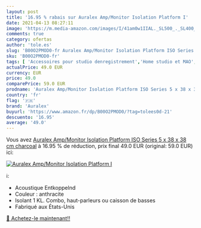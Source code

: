 ```yaml
---
layout: post
title: '16.95 % rabais sur Auralex Amp/Monitor Isolation Platform I'
date: 2021-04-13 08:27:11
image: 'https://m.media-amazon.com/images/I/41am0w1IIAL._SL500_._SL400_.jpg'
comments: true
category: ofertas
author: 'tole.es'
slug: 'B00O2PMOD0-fr Auralex Amp/Monitor Isolation Platform ISO Series 5 x 38 x...'
sku: 'B00O2PMOD0-fr'
tags: [ 'Accessoires pour studio denregistrement','Home studio et MAO','Instruments de musique','Instruments de musique et Sono','auralex', ]
actualPrice: 49.0 EUR
currency: EUR
price: 49.0
comparePrice: 59.0 EUR
prodname: 'Auralex Amp/Monitor Isolation Platform ISO Series 5 x 38 x 38 cm charcoal'
country: 'fr'
flag: '🇫🇷'
brand: 'Auralex'
buyurl: 'https://www.amazon.fr/dp/B00O2PMOD0/?tag=tolees0d-21'
descuento: '16.95'
average: '49.0'
---
```


Vous avez [Auralex Amp/Monitor Isolation Platform ISO Series 5 x 38 x 38 cm charcoal](https://www.amazon.fr/dp/B00O2PMOD0/?tag=tolees0d-21)  à  16.95 % de réduction, prix final  49.0 EUR (original: 59.0 EUR) ici:

[![Auralex Amp/Monitor Isolation Platform I](https://m.media-amazon.com/images/I/41am0w1IIAL._SL500_._SL400_.jpg)](https://www.amazon.fr/dp/B00O2PMOD0/?tag=tolees0d-21)

ℹ️:

- Acoustique Entkoppelnd
- Couleur : anthracite
- Isolant 1 KL. Combo, haut-parleurs ou caisson de basses
- Fabriqué aux États-Unis

[🛒 Achetez-le maintenant!!](https://www.amazon.fr/dp/B00O2PMOD0/?tag=tolees0d-21)
